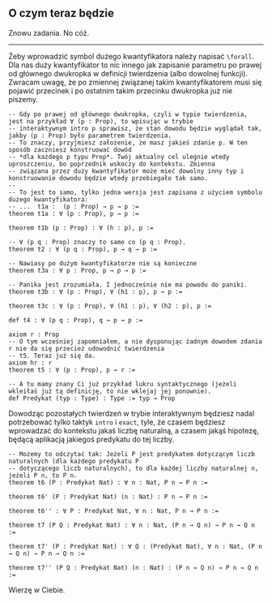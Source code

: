 ## O czym teraz będzie

Znowu zadania. No cóż.

<hr>

Żeby wprowadzić symbol dużego kwantyfikatora należy napisać `\forall`. Dla nas duży kwantyfikator to
nic innego jak zapisanie parametru po prawej od głównego dwukropka w definicji twierdzenia (albo
dowolnej funkcji). Zwracam uwagę, że po zmiennej związanej takim kwantyfikatorem musi się pojawić
przecinek i po ostatnim takim przecinku dwukropka już nie piszemy.

```lean
-- Gdy po prawej od głównego dwukropka, czyli w typie twierdzenia, jest na przykład ∀ (p : Prop), to wpisując w trybie
-- interaktywnym intro p sprawisz, że stan dowodu będzie wyglądał tak, jakby (p : Prop) było parametrem twierdzenia.
-- To znaczy, przyjmiesz założenie, że masz jakieś zdanie p. W ten sposób zaczniesz konstruować dowód
-- *dla każdego p typu Prop*. Twój aktualny cel ulegnie wtedy uproszczeniu, bo poprzednik wskoczy do kontekstu. Zmienna
-- związana przez duży kwantyfikator może mieć dowolny inny typ i konstruowanie dowodu będzie wtedy przebiegało tak samo.
--
-- To jest to samo, tylko jedna wersja jest zapisana z użyciem symbolu dużego kwantyfikatora:
-- ...  t1a :  (p : Prop) → p → p :=
theorem t1a : ∀ (p : Prop), p → p :=

theorem t1b (p : Prop) : ∀ (h : p), p :=

-- ∀ (p q : Prop) znaczy to samo co (p q : Prop).
theorem t2 : ∀ (p q : Prop), p → q → p :=

-- Nawiasy po dużym kwantyfikatorze nie są konieczne
theorem t3a : ∀ p : Prop, p → p → p :=

-- Panika jest zrozumiała. I jednocześnie nie ma powodu do paniki.
theorem t3b : ∀ (p : Prop), ∀ (h1 : p), p → p :=

theorem t3c : ∀ (p : Prop), ∀ (h1 : p), ∀ (h2 : p), p :=

def t4 : ∀ (p q : Prop), q → p → p :=

axiom r : Prop
-- O tym wcześniej zapomniałem, a nie dysponując żadnym dowodem zdania r nie da się przecież udowodnić twierdzenia
-- t5. Teraz już się da.
axiom hr : r 
theorem t5 : ∀ (p : Prop), p → r :=

-- A tu mamy znany Ci już przykład lukru syntaktycznego (jeżeli wkleiłaś już tą definicję, to nie wklejaj jej ponownie).
def Predykat (typ : Type) : Type := typ → Prop
```

Dowodząc pozostałych twierdzeń w trybie interaktywnym będziesz nadal potrzebować tylko taktyk
`intro` i `exact`, tyle, że czasem będziesz wprowadzać do kontekstu jakaś liczbę naturalną, a czasem
jakąś hipotezę, będącą aplikacją jakiegoś predykatu do tej liczby.

```lean
-- Możemy to odczytać tak: Jeżeli P jest predykatem dotyczącym liczb naturalnych (dla każdego predykatu P
-- dotyczącego liczb naturalnych), to dla każdej liczby naturalnej n, jeżeli P n, to P n.
theorem t6 (P : Predykat Nat) : ∀ n : Nat, P n → P n :=

theorem t6' (P : Predykat Nat) (n : Nat) : P n → P n :=

theorem t6'' : ∀ P : Predykat Nat, ∀ n : Nat, P n → P n :=

theorem t7 (P Q : Predykat Nat) : ∀ n : Nat, (P n → Q n) → P n → Q n :=

theorem t7' (P : Predykat Nat) : ∀ Q : (Predykat Nat), ∀ n : Nat, (P n → Q n) → P n → Q n :=

theorem t7'' (P Q : Predykat Nat) (n : Nat) : (P n → Q n) → P n → Q n :=
```

Wierzę w Ciebie.
